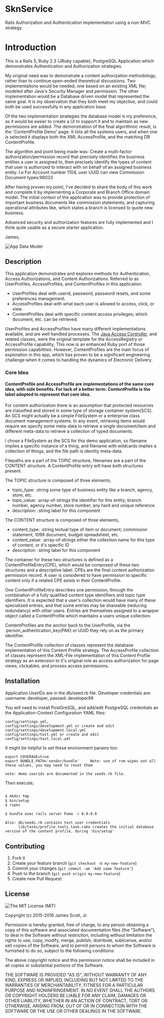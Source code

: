 # SknService
Rails Authorization and Authentication implementation using a non-MVC strategy.

# Introduction
This is a Rails 5, Ruby 2.3 (JRuby capable), PostgreSQL Application which demonstrates Authentication and Authorization strategies.

My original need was to demonstrate a content authorization methodology, rather than to continue open-ended theoretical discussions.  Two
implementaitons would be needed, one based on an existing XML file; modeled after Java's Security Manager and permission.  The other implementation would
be a Database driven model that represented the same goal.  It is my observation that they both meet my objective, and could both
be used successfully in any application base.  

Of the two implementation strategies the database model is my preference, as it would be easier to create a UI to support it and to maintain as new permissions are added. The demonstration
of the final algorithmic result, is the 'ContentProfile Demo' page.  It lists all the systems users, and when one is selected it displays
both the XML AccessProfile, and the matching DB ContentProfile.

The algorithm and point being made was: Create a multi-factor authorization/permission record that precisely identifies the business entities a user is assigned to, then precisely identify the
types of content that user is authorized to interact with on behalf of an assigned business entity. I.e For Account number 1104, user UUID can view Commission Document types:96033

After having proven my point, I've decided to share the body of this work and complete it by implementing a Corporate and Branch Office domain model.  The initial context of the application
was to provide protection of important business documents like commission statements, and capturing operational attributes like, which states a branch is licensed to quote new business.

Advanced security and authorization features are fully implemented and I think quite usable as a secure starter application.
  

James,


![App Data Model](app/assets/images/SknService-Warden.jpg "Application Data Model")

## Description
This application demonstrates and explores methods for Authentication, Access Authorizations,
and Content Authorizations.  Referred to as UserProfiles, AccessProfiles, and ContentProfiles in
this application.

* UserProfiles deal with userid, password, password resets, and some preferences management.
* AccessProfiles deal with what each user is allowed to access, click, or view.
* ContentProfiles deal with specific content access privileges; which document, etc. can be retrieved.
    
UserProfiles and AccessProfiles have many different implementations available, and are well handled processes. The [Java Access Controller](http://www.cs.ait.ac.th/~on/O/oreilly/java-ent/security/ch05_01.htm "Java Access Controller"), and related classes,
were the original template for the AccessRegistry or AccessProfile capability; This now is an enhanced Ruby port of those permission capabilities. However,
ContentProfiles are the main focus of exploration in this app, which has proven to be a significant 
engineering challenge when it comes to handling the dynamics of Electronic Delivery.  


### Core Idea

#### ContentProfile and AccessProfile are implementations of the same core idea, with side benefits.  For lack of a better term: ContentProfile is the label adopted to represent that core idea.
For content authorization there is an assumption that protected resources are classified and stored in some type of storage container system(SCS). An SCS might actually be a simple FileSystem or
a enterprise class document management systems.  In any event, retrieving items would require we specify some meta-data to retrieve a single document/item and different meta-data to retrieve a collection of typed documents.

I chose a FileSystem as the SCS for this demo application, so filename implies a specific instance of a thing, and filename with wildcards implies a collection of things, and the file path is identity meta-data.

Filepaths are a part of the TOPIC structure, filenames are a part of the CONTENT structure. A ContentProfile entry will have both structures present.

The TOPIC structure is composed of three elements,
- topic_type:  :string           some type of business entity like a branch, agency, store, etc.
- topic_value: :array-of-strings the identifier for this entity; branch number, agency number, store number, any hard and unique reference.
- description: :string           label for this component

The CONTENT structure is composed of three elements,
- content_type:  :string           textual type of item or document; commission statement, 1099 document, budget spreadsheet, etc.
- content_value: :array-of-strings either the collection name for this type of content, or it's specific ID
- description:   :string           label for this component

The container for these two structures is defined as a ContentProfileEntry(CPE), which would be composed of these two structures and a descriptive label. CPEs are the final content authorization permission record.
  A user is considered to have permission to specific content only if a related CPE exists in their ContentProfile.

One ContentProfileEntry describes one permission, through the combination of a fully qualified content type identifiers and topic type identifiers.  It is expected that a
user's collection would have many of these specialized entries, and that some entries may be shareable (reducing redundancy) with other users.  Entries
are themselves assigned to a wrapper object called a ContentProfile which maintains a users unique collection.

ContentProfiles are the anchor back to the UserProfile, via the :person_authentication_key(PAK) or UUID they rely on as the primary identifier.

The ContentProfile collection of classes represent the database implementation of this Content Profile strategy.
The AccessProfile collection of classes represent the XML-File implementation of this Content Profile strategy as an extension to it's original role as access authorization for page views, clickables, and process access permissions.


## Installation
Application UserIDs are in the db/seed.rb file.  Developer credentials are: username: developer, passwd: developer99

You will need to install PostGreSQL, and add/edit PostgreSQL credentials an the Application-Context Configuration YAML files:

    config/settings.yml,
    config/settings/development.yml or create and edit config/settings/development.local.yml
    config/settings/test.yml or create and edit config/settings/test.local.yml

It might be helpful to set these environment params too:

    export COVERAGE=true
    export BUNDLE_PATH='vendor/bundle'     Note: use of rvm wipes out all these values, you may need to reset them

	note: demo userids are documented in the seeds.rb file.


Then execute;

```Bash

$ mkdir tmp
$ bin/setup
$ rspec

$ bundle exec rails server Puma -b 0.0.0.0

```


    Also: db/seeds.rb contains test user credentials
          lib/tasks/profile_tools_task.rake creates the initial database version of the content profile, during 'bin/setup'


## Contributing
1. Fork it
2. Create your feature branch (`git checkout -b my-new-feature`)
3. Commit your changes (`git commit -am 'Add some feature'`)
4. Push to the branch (`git push origin my-new-feature`)
5. Create new Pull Request

        
## License
![The MIT License (MIT)](http://opensource.org/licenses/MIT)

Copyright (c) 2015-2016 James Scott, Jr.

Permission is hereby granted, free of charge, to any person obtaining a copy of this software and associated documentation files (the "Software"), to deal in the Software without restriction, including without limitation the rights to use, copy, modify, merge, publish, distribute, sublicense, and/or sell copies of the Software, and to permit persons to whom the Software is furnished to do so, subject to the following conditions:

The above copyright notice and this permission notice shall be included in all copies or substantial portions of the Software.

THE SOFTWARE IS PROVIDED "AS IS", WITHOUT WARRANTY OF ANY KIND, EXPRESS OR IMPLIED, INCLUDING BUT NOT LIMITED TO THE WARRANTIES OF MERCHANTABILITY, FITNESS FOR A PARTICULAR PURPOSE AND NONINFRINGEMENT. IN NO EVENT SHALL THE AUTHORS OR COPYRIGHT HOLDERS BE LIABLE FOR ANY CLAIM, DAMAGES OR OTHER LIABILITY, WHETHER IN AN ACTION OF CONTRACT, TORT OR OTHERWISE, ARISING FROM, OUT OF OR IN CONNECTION WITH THE SOFTWARE OR THE USE OR OTHER DEALINGS IN THE SOFTWARE.
   
